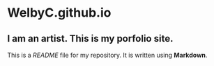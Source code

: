# WelbyC.github.io

## I am an artist. This is my porfolio site.

This is a *README* file for my repository. It is written using **Markdown**.
